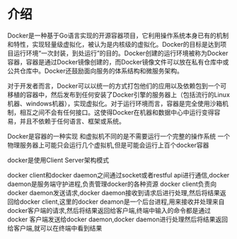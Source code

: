 # 介绍

Docker是一种基于Go语言实现的开源容器项目，它利用操作系统本身已有的机制和特性，实现轻量级虚拟化，被认为是内核级的虚拟化。Docker的目标是达到项目运行环境“一次封装，到处运行”的目的。Docker创建的运行环境被称为Docker容器，容器是通过Docker镜像创建的，而Docker镜像文件可以放在私有仓库中或公共仓库中。Docker还鼓励面向服务的体系结构和微服务架构。

对于开发者而言，Docker可以以统一的方式打包他们的应用以及依赖包到一个可移植的容器中，然后发布到任何安装了Docker引擎的服务器上（包括流行的Linux机器、windows机器），实现虚拟化。对于运行环境而言，容器是完全使用沙箱机制，相互之间不会有任何接口。这使得Docker在机器和数据中心中运行变得容易，并且不依赖于任何语言、框架或系统。

Docker是容器的一种实现
和虚拟机不同的是不需要运行一个完整的操作系统
一个物理服务器上可能只会运行几个虚拟机,但是可能会运行上百个docker容器

docker是使用Client Server架构模式

docker client和docker daemon之间通过socket或者restful api进行通信,docker daemon是服务端守护进程,负责管理docker的各种资源 docker client负责向docker daemon发送请求,docker daemon接收到请求后进行处理,然后将结果返回给docker client,这里的docker deamon是一个后台进程,用来接收并处理来自docker客户端的请求,然后将结果返回给客户端,终端中输入的命令都是通过docker 客户端发送给docker daemon,docker daemon进行处理然后将结果返回给客户端,就可以在终端中看到结果